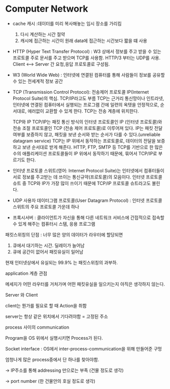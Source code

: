 # Computer Network
- cache 캐시 :데이터를 미리 복사해놓는 임시 장소를 가리킴
    1. 다시 계산하는 시간 절약
    2. 캐시에 접근하는 시간이  원래 data에 접근하는 시간보다 짧을 떄 사용
- HTTP (Hyper Text Transfer Protocol) : W3 상에서 정보를 주고 받을 수 있는 프로토콜
 주로 문서를 주고 받으며 TCP를 사용함.
 HTTP/3 부터는 UDP를 사용.
Client <--> Server 간 요청,응답 프로토콜로 구성됨.

 - W3 (World Wide Web) : 인터넷에 연결된 컴퓨터를 통해 사람들이 정보를 공유할 수 있는 전세계적 정보 공간

 - TCP (Transmission Control Protocol): 전송제어 프로토콜
    IP(Internet Protocol Suite)의 핵심.
    TCP/IP라고도 부름
     TCP는 근거리 통신망이나 인트라넷, 인터넷에 연결된 컴퓨터에서 실행되는 프로그램 간에 일련의 옥텟을 안정적으로, 순서대로, 에러없이 교환할 수 있게 한다. TCP는 전송 계층에 위치한다.

     TCP와 IP
TCP/IP는 패킷 통신 방식의 인터넷 프로토콜인 IP (인터넷 프로토콜)와 전송 조절 프로토콜인 TCP (전송 제어 프로토콜)로 이루어져 있다. IP는 패킷 전달 여부를 보증하지 않고, 패킷을 보낸 순서와 받는 순서가 다를 수 있다.(unreliable datagram service) TCP는 IP 위에서 동작하는 프로토콜로, 데이터의 전달을 보증하고 보낸 순서대로 받게 해준다. HTTP, FTP, SMTP 등 TCP를 기반으로 한 많은 수의 애플리케이션 프로토콜들이 IP 위에서 동작하기 때문에, 묶어서 TCP/IP로 부르기도 한다.

-  인터넷 프로토콜 스위트(영어: Internet Protocol Suite)는 인터넷에서 컴퓨터들이 서로 정보를 주고받는 데 쓰이는 통신규약(프로토콜)의 모음이다. 인터넷 프로토콜 슈트 중 TCP와 IP가 가장 많이 쓰이기 때문에 TCP/IP 프로토콜 슈트라고도 불린다.

- UDP 사용자 데이터그램 프로토콜(User Datagram Protocol) :  인터넷 프로토콜 스위트의 주요 프로토콜 가운데 하나


- 프록시서버 : 클라이언트가 자신을 통해 다른 네트워크 서비스에 간접적으로 접속할 수 있게 해주는 컴퓨터시 스템, 응용 프로그램


패킷스위칭의 단점 :  너무 많은 양의 데이터가 라우터에 할당되면
1. 큐에서 대기하는 시간. 딜레이가 늘어남
2. 큐에 공간이 없어서 패킷유실이 일어남

현재 인터넷상에서 유실되는 99.9% 는 패킷스위칭의 과부하.

 application 계층 관점

 메세지가 어떤 라우터를 거처가며 어떤 패킷유실을 일으키는지 아직은 생각하지 않는다.

 Server 와 Client

 client는 뭔가를 필요로 할 때 Action을 취함

 server는 항상 같은 위치에서 기다려야함 = 고정된 주소
 
 process 사이의 communication

 Program을 OS 위에서 실행시키면 Process가 된다.

Socket interface : OS에서 inter-process-communication을 위해 만들어준 구멍

엄청나게 많은 process중에서 단 하나를 찾아야함.

-> IP주소를 통해 addressing 만으로는 부족 (건물 정도로 생각)

->  port number (한 건물안의 호실 정도로 생각)

